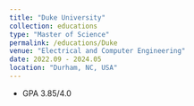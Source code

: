 ```yaml
---
title: "Duke University"
collection: educations
type: "Master of Science"
permalink: /educations/Duke
venue: "Electrical and Computer Engineering"
date: 2022.09 - 2024.05
location: "Durham, NC, USA"
---
```


- GPA 3.85/4.0
